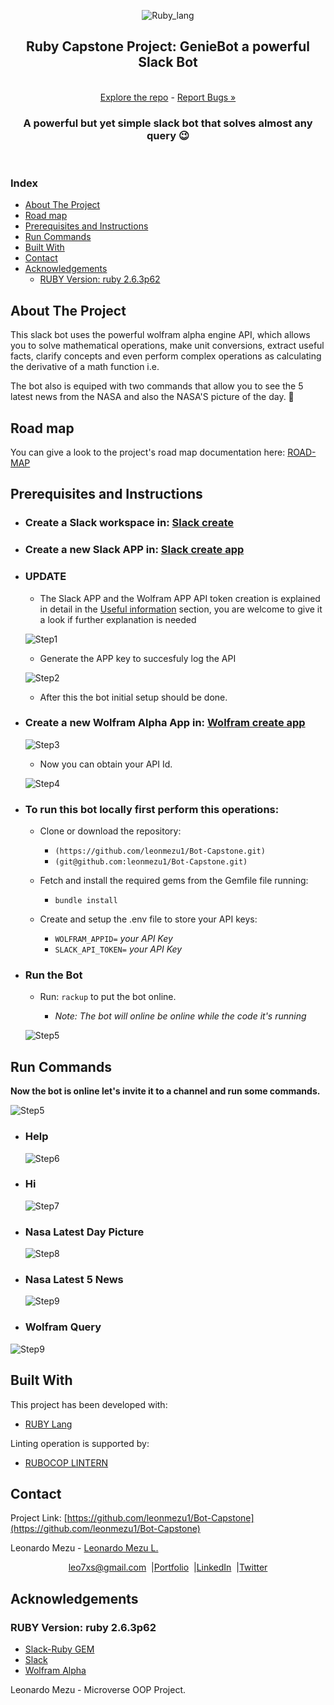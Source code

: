 
<p align="center">
  <img src="img/Ruby_lang_small.png" alt="Ruby_lang">
  <br />
  <h2 align="center">Ruby Capstone Project: <strong></Ruby>GenieBot a powerful Slack Bot</strong></h2>
  <p align="center">
  <br />
    <a href="https://github.com/leonmezu1/Bot-Capstone/tree/Feature-1----Bot-setup"> Explore the repo</a> - <a href="https://github.com/leonmezu1/Bot-Capstone/issues">Report Bugs »</a>
  <br />
  </p>
</p>

<p align="center"><h3 align="center">A powerful but yet simple slack bot that solves almost any query 😉</h3>
<br />
</p>

<p align="center"><h3><strong>Index</strong></h3>
</p>

<!-- INDEX -->

- [About The Project](#about-the-project)
- [Road map](#road-map)
- [Prerequisites and Instructions](#prerequisites-and-instructions)
- [Run Commands](#run-commands)
- [Built With](#built-with)
- [Contact](#contact)
- [Acknowledgements](#acknowledgements)
	- [RUBY Version: ruby 2.6.3p62](#ruby-version-ruby-263p62)

<!-- ABOUT THE PROJECT -->

## About The Project

This slack bot uses the powerful wolfram alpha engine API, which allows you to solve mathematical operations, make unit conversions, extract useful facts, clarify concepts and even perform complex operations as calculating the derivative of a math function i.e.

The bot also is equiped with two commands that allow you to see the 5 latest news from the NASA and also the NASA'S picture of the day. 🌌

## Road map

You can give a look to the project's road map documentation here: [ROAD-MAP](documentation/ROADMAP.md)

## Prerequisites and Instructions

- ### Create a Slack workspace in: [Slack create](https://slack.com/create#email)

- ### Create a new Slack APP in: [Slack create app](https://api.slack.com/apps?new_app=1)
  
- ### **UPDATE**

  - The Slack APP and the Wolfram APP API token creation is explained in detail in the [Useful information](documentation/Useful%20Information.md) section, you are welcome to give it a look if further explanation is needed

   ![Step1](img/Create1.png)

  - Generate the APP key to succesfuly log the API

  ![Step2](img/Create2.png)

  - After this the bot initial setup should be done.

- ### Create a new Wolfram Alpha App in: [Wolfram create app](http://developer.wolframalpha.com/portal/myapps/index.html)

   ![Step3](img/Create3.png)

  - Now you can obtain your API Id.

  ![Step4](img/Create4.png)

- ### **To run this bot locally first perform this operations:**

  - Clone or download the repository:
    * ```(https://github.com/leonmezu1/Bot-Capstone.git)```
    * ```(git@github.com:leonmezu1/Bot-Capstone.git)```

  - Fetch and install the required gems from the Gemfile file running:

    * ```bundle install```
  - Create and setup the .env file to store your API keys:
    * ```WOLFRAM_APPID=``` *your API Key*
    * ```SLACK_API_TOKEN=``` *your API Key*

- ### Run the Bot

  - Run: ```rackup``` to put the bot online.

    * *Note: The bot will online be online while the code it's running*

   ![Step5](img/rackup.gif)

## Run Commands

**Now the bot is online let's invite it to a channel and run some commands.**

  ![Step5](img/invite.gif)

- ### Help

  ![Step6](img/help.gif)

- ### Hi

  ![Step7](img/hi.gif)

- ### Nasa Latest Day Picture

  ![Step8](img/nasa_img.gif)

- ### Nasa Latest 5 News

  ![Step9](img/nasa_news.gif)

- ### Wolfram Query

![Step9](img/wolfram.gif)

## Built With

This project has been developed with:

- [RUBY Lang](https://www.ruby-lang.org/es/)

Linting operation is supported by:

- [RUBOCOP LINTERN](https://github.com/microverseinc/linters-config/tree/master/ruby)

<!-- CONTACT -->

## Contact

<p align="center">

Project Link: [https://github.com/leonmezu1/Bot-Capstone](https://github.com/leonmezu1/Bot-Capstone)

<p align="center">

Leonardo Mezu - [Leonardo Mezu L.](https://github.com/leonmezu1)

</p>
<p align="center" style="display: flex; justify-content: center; align-items: center;">
    <a target="_blank" href="https://mail.google.com/mail/?view=cm&fs=1&tf=1&to=leo7xs@gmail.com">
      leo7xs@gmail.com
    </a> &nbsp; |
    <a target="_blank" href="https://github.com/leonmezu1?tab=repositories">
      Portfolio
    </a> &nbsp; |
    <a target="_blank" href="https://www.linkedin.com/in/leonardomezlob/">
      LinkedIn
    </a> &nbsp; |
    <a target="_blank" href="https://twitter.com/https://twitter.com/leonmezu">
      Twitter
    </a>
</p>
<!-- ACKNOWLEDGEMENTS -->

## Acknowledgements

### RUBY Version: ruby 2.6.3p62

- [Slack-Ruby GEM](https://github.com/slack-ruby/slack-ruby-bot)
- [Slack](https://slack.com/intl/en-co/)
- [Wolfram Alpha](https://www.wolframalpha.com/)

Leonardo Mezu - Microverse OOP Project.
